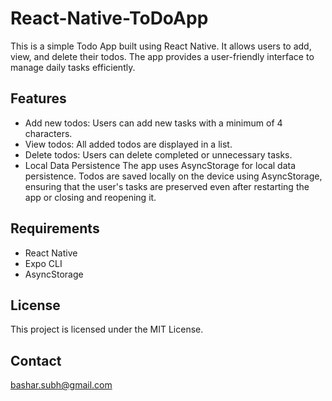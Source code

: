 # React-Native-ToDoApp

This is a simple Todo App built using React Native. It allows users to add, view, and delete their todos. The app provides a user-friendly interface to manage daily tasks efficiently.

## Features

- Add new todos: Users can add new tasks with a minimum of 4 characters.
- View todos: All added todos are displayed in a list.
- Delete todos: Users can delete completed or unnecessary tasks.
- Local Data Persistence
The app uses AsyncStorage for local data persistence. Todos are saved locally on the device using AsyncStorage, ensuring that the user's tasks are preserved even after restarting the app or closing and reopening it.

## Requirements

- React Native
- Expo CLI
- AsyncStorage

## License
This project is licensed under the MIT License.

## Contact
bashar.subh@gmail.com
